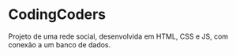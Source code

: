 # CodingCoders
Projeto de uma rede social, desenvolvida em HTML, CSS e JS, com conexão a um banco de dados.

